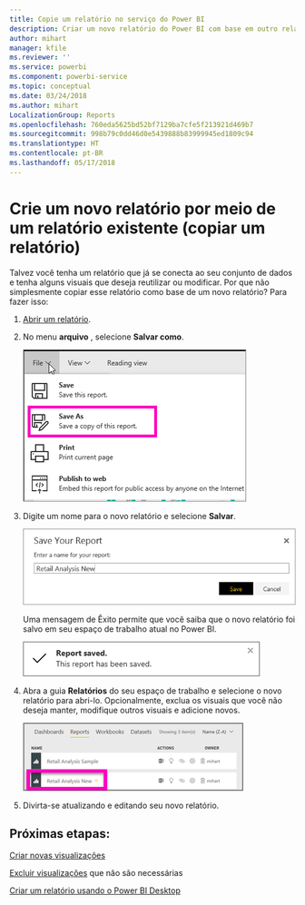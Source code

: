 ```yaml
---
title: Copie um relatório no serviço do Power BI
description: Criar um novo relatório do Power BI com base em outro relatório no serviço do Power BI.
author: mihart
manager: kfile
ms.reviewer: ''
ms.service: powerbi
ms.component: powerbi-service
ms.topic: conceptual
ms.date: 03/24/2018
ms.author: mihart
LocalizationGroup: Reports
ms.openlocfilehash: 760eda5625bd52bf7129ba7cfe5f213921d469b7
ms.sourcegitcommit: 998b79c0dd46d0e5439888b83999945ed1809c94
ms.translationtype: HT
ms.contentlocale: pt-BR
ms.lasthandoff: 05/17/2018
---
```

# <a name="create-a-new-report-from-an-existing-report-copy-a-report"></a>Crie um novo relatório por meio de um relatório existente (copiar um relatório)
Talvez você tenha um relatório que já se conecta ao seu conjunto de dados e tenha alguns visuais que deseja reutilizar ou modificar.  Por que não simplesmente copiar esse relatório como base de um novo relatório?  Para fazer isso:

1. [Abrir um relatório](service-report-open.md).
2. No menu **arquivo** , selecione **Salvar como**.
   
   ![](media/power-bi-report-copy/powerbi-save-as.png)
3. Digite um nome para o novo relatório e selecione **Salvar**.
   
   ![](media/power-bi-report-copy/savereport.png)
   
   Uma mensagem de Êxito permite que você saiba que o novo relatório foi salvo em seu espaço de trabalho atual no Power BI.
   
   ![](media/power-bi-report-copy/savesuccess1.png)
4. Abra a guia **Relatórios** do seu espaço de trabalho e selecione o novo relatório para abri-lo. Opcionalmente, exclua os visuais que você não deseja manter, modifique outros visuais e adicione novos.
   
   ![](media/power-bi-report-copy/power-bi-workspace.png)
5. Divirta-se atualizando e editando seu novo relatório.

## <a name="next-steps"></a>Próximas etapas:
[Criar novas visualizações](power-bi-report-add-visualizations-ii.md)

[Excluir visualizações](service-delete.md) que não são necessárias

[Criar um relatório usando o Power BI Desktop](desktop-report-view.md)
